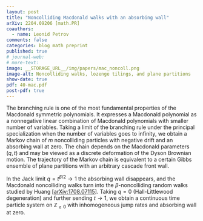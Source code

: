 ```yaml
---
layout: post
title: "Noncolliding Macdonald walks with an absorbing wall"
arXiv: 2204.09206 [math.PR]
coauthors:
  - name: Leonid Petrov
comments: false
categories: blog math preprint
published: true
# journal-web: 
# more-text:
image: __STORAGE_URL__/img/papers/mac_noncoll.png
image-alt: Noncolliding walks, lozenge tilings, and plane partitions
show-date: true
pdf: 40-mac.pdf
post-pdf: true
---
```


The branching rule is one of the most fundamental properties of the Macdonald symmetric polynomials. It expresses a Macdonald polynomial as a nonnegative linear combination of Macdonald polynomials with smaller number of variables. Taking a limit of the branching rule under the principal specialization when the number of variables goes to infinity, we obtain a Markov chain of $m$ noncolliding particles with negative drift and an absorbing wall at zero. The chain depends on the Macdonald parameters $(q,t)$ and may be viewed as a discrete deformation of the Dyson Brownian motion. The trajectory of the Markov chain is equivalent to a certain Gibbs ensemble of plane partitions with an arbitrary cascade front wall.

In the Jack limit $q=t^{\beta/2}\to1$ the absorbing wall disappears, and the Macdonald noncolliding walks turn into the $\beta$-noncolliding random walks studied by Huang [[arXiv:1708.07115](https://arxiv.org/abs/1708.07115)]. Taking $q=0$ (Hall-Littlewood degeneration) and further sending $t\to 1$, we obtain a continuous time particle system on $\mathbb{Z}_{\ge0}$ with inhomogeneous jump rates and absorbing wall at zero.